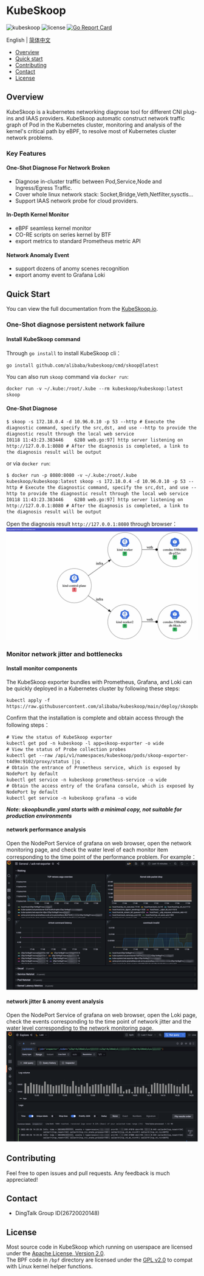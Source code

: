 # KubeSkoop

![kubeskoop](https://img.shields.io/github/v/tag/alibaba/kubeskoop)
![license](https://img.shields.io/badge/license-Apache-blue)
[![Go Report Card](https://goreportcard.com/badge/github.com/alibaba/kubeskoop)](https://goreportcard.com/report/github.com/alibaba/kubeskoop)

English | [简体中文](./README_zh.md)

- [Overview](#overview)
- [Quick start](#quick-start)
- [Contributing](#contributing)
- [Contact](#contact)
- [License](#license)

## Overview

KubeSkoop is a kubernetes networking diagnose tool for different CNI plug-ins and IAAS providers.
KubeSkoop automatic construct network traffic graph of Pod in the Kubernetes cluster,
monitoring and analysis of the kernel's critical path by eBPF, to resolve most of Kubernetes cluster network problems.

### Key Features

#### One-Shot Diagnose For Network Broken

- Diagnose in-cluster traffic between Pod,Service,Node and Ingress/Egress Traffic.
- Cover whole linux network stack: Socket,Bridge,Veth,Netfilter,sysctls…
- Support IAAS network probe for cloud providers.

#### In-Depth Kernel Monitor

- eBPF seamless kernel monitor
- CO-RE scripts on series kernel by BTF
- export metrics to standard Prometheus metric API

#### Network Anomaly Event

- support dozens of anomy scenes recognition
- export anomy event to Grafana Loki

## Quick Start

You can view the full documentation from the [KubeSkoop.io](https://kubeskoop.io/).

### One-Shot diagnose persistent network failure

#### Install KubeSkoop command

Through `go install` to install KubeSkoop cli：

```shell
go install github.com/alibaba/kubeskoop/cmd/skoop@latest
```

You can also run `skoop` command via `docker run`:

```shell
docker run -v ~/.kube:/root/.kube --rm kubeskoop/kubeskoop:latest skoop
```

#### One-Shot Diagnose

```shell
$ skoop -s 172.18.0.4 -d 10.96.0.10 -p 53 --http # Execute the diagnostic command, specify the src,dst, and use --http to provide the diagnostic result through the local web service
I0118 11:43:23.383446    6280 web.go:97] http server listening on http://127.0.0.1:8080 # After the diagnosis is completed, a link to the diagnosis result will be output
```

or via `docker run`:

```shell
$ docker run -p 8080:8080 -v ~/.kube:/root/.kube kubeskoop/kubeskoop:latest skoop -s 172.18.0.4 -d 10.96.0.10 -p 53 --http # Execute the diagnostic command, specify the src,dst, and use --http to provide the diagnostic result through the local web service
I0118 11:43:23.383446    6280 web.go:97] http server listening on http://127.0.0.1:8080 # After the diagnosis is completed, a link to the diagnosis result will be output
```

Open the diagnosis result `http://127.0.0.1:8080` through browser：  
![diagnose_web](/docs/images/intro_diagnose_web.jpg)

### Monitor network jitter and bottlenecks

#### Install monitor components

The KubeSkoop exporter bundles with Prometheus, Grafana, and Loki
can be quickly deployed in a Kubernetes cluster by following these steps:

```shell
kubectl apply -f https://raw.githubusercontent.com/alibaba/kubeskoop/main/deploy/skoopbundle.yaml
```

Confirm that the installation is complete and obtain access through the following steps：

```shell
# View the status of KubeSkoop exporter
kubectl get pod -n kubeskoop -l app=skoop-exporter -o wide
# View the status of Probe collection probes
kubectl get --raw /api/v1/namespaces/kubeskoop/pods/skoop-exporter-t4d9m:9102/proxy/status |jq .
# Obtain the entrance of Prometheus service, which is exposed by NodePort by default
kubectl get service -n kubeskoop prometheus-service -o wide
# Obtain the access entry of the Grafana console, which is exposed by NodePort by default
kubectl get service -n kubeskoop grafana -o wide
```

***Note: skoopbundle.yaml starts with a minimal copy, not suitable for production environments***

#### network performance analysis

Open the NodePort Service of grafana on web browser, open the network monitoring page,
and check the water level of each monitor item corresponding to the time point of the performance problem. For example：  
![grafana_performance](/docs/images/monitoring.png)

#### network jitter & anomy event analysis

Open the NodePort Service of grafana on web browser, open the Loki page,
check the events corresponding to the time point of network jitter and the water level corresponding to the network monitoring page.
![grafana_performance](/docs/images/loki_tracing.png)

## Contributing

Feel free to open issues and pull requests. Any feedback is much appreciated!

## Contact

- DingTalk Group ID(26720020148)

## License

Most source code in KubeSkoop which running on userspace are licensed under the [Apache License, Version 2.0](LICENSE.md).  
The BPF code in `/bpf` directory are licensed under the [GPL v2.0](bpf/COPYING) to compat with Linux kernel helper functions.  
